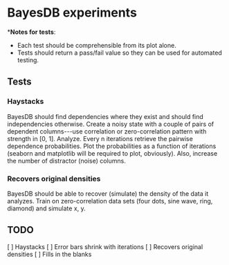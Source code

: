 # BayesDB experiments

***Notes for tests**:
- Each test should be comprehensible from its plot alone.
- Tests should return a pass/fail value so they can be used for automated testing.

## Tests

### Haystacks
BayesDB should find dependencies where they exist and should find independencies otherwise. Create a noisy state with a couple of pairs of dependent columns---use correlation or zero-correlation pattern with strength in [0, 1]. Analyze. Every n iterations retrieve the pairwise dependence probabilities. Plot the probabilities as a function of iterations (seaborn and matplotlib will be required to plot, obviously). Also, increase the number of distractor (noise) columns.

### Recovers original densities
BayesDB should be able to recover (simulate) the density of the data it analyzes. Train on zero-correlation data sets (four dots, sine wave, ring, diamond) and simulate x, y.

## TODO
[ ] Haystacks
[ ] Error bars shrink with iterations
[ ] Recovers original densities
[ ] Fills in the blanks
